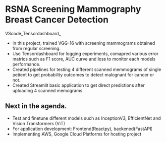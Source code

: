 # RSNA Screening Mammography Breast Cancer Detection

VScode_Tensordashboard_
- In this project, trained VGG-16 with screening mammograms obtained from regular screening.
- Use Tensordashboard for logging experiments, comapred various error matrics such as F1 score, AUC curve and loss to monitor each models performance.
- Created pipelines for testing 4 different scanned memmograms of single petient to get probability outcomes to detect malognant for cancer or not.
- Created Streamlit basic application to get direct predictions after uploading 4 scanned memograms.

## Next in the agenda.
- Test and finetune different models such as InceptionV3, EfficientNet and Vision Transformers (ViT)
- For application development: Frontend(Reactpy), backened(FastAPI)
- Implementing AWS, Google Cloud Platforms for hosting project
